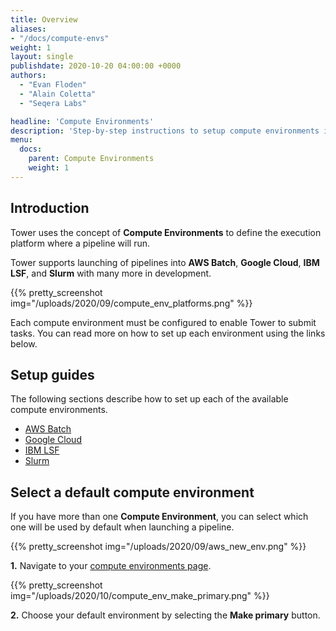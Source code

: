 ```yaml
---
title: Overview
aliases:
- "/docs/compute-envs"
weight: 1
layout: single
publishdate: 2020-10-20 04:00:00 +0000
authors:
  - "Evan Floden"
  - "Alain Coletta"
  - "Seqera Labs"

headline: 'Compute Environments'
description: 'Step-by-step instructions to setup compute environments in Nextflow Tower.'
menu:
  docs:
    parent: Compute Environments
    weight: 1
---
```


## Introduction

Tower uses the concept of **Compute Environments** to define the execution platform where a pipeline will run.

Tower supports launching of pipelines into **AWS Batch**, **Google Cloud**, **IBM LSF**, and **Slurm** with many more in development.

{{% pretty_screenshot img="/uploads/2020/09/compute_env_platforms.png" %}}

Each compute environment must be configured to enable Tower to submit tasks. You can read more on how to set up each environment using the links below.

## Setup guides

The following sections describe how to set up each of the available compute environments.

* [AWS Batch](/docs/compute-envs/aws-batch/)
* [Google Cloud](/docs/compute-envs/google-cloud/)
* [IBM LSF](/docs/compute-envs/lsf/)
* [Slurm](/docs/compute-envs/slurm/)

## Select a default compute environment

If you have more than one **Compute Environment**, you can select which one will be used by default when launching a pipeline.

{{% pretty_screenshot img="/uploads/2020/09/aws_new_env.png" %}}

**1.** Navigate to your [compute environments page](https://tower.nf/compute-envs).

{{% pretty_screenshot img="/uploads/2020/10/compute_env_make_primary.png" %}}

**2.** Choose your default environment by selecting the **Make primary** button.   
